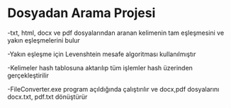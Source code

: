 # Dosyadan Arama Projesi
-txt, html, docx ve pdf dosyalarından aranan kelimenin tam eşleşmesini ve yakın eşleşmelerini bulur

-Yakın eşleşme için Levenshtein mesafe algoritması kullanılmıştır

-Kelimeler hash tablosuna aktarılıp tüm işlemler hash üzerinden gerçekleştirilir

-FileConverter.exe program açıldığında çalıştırılır ve docx,pdf dosyalarını docx.txt, pdf.txt dönüştürür
